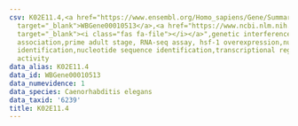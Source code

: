 ```yaml
---
csv: K02E11.4,<a href="https://www.ensembl.org/Homo_sapiens/Gene/Summary?db=core;g=WBGene00010513"
  target="_blank">WBGene00010513</a>,<a href="https://www.ncbi.nlm.nih.gov/pubmed/30894454"
  target="_blank"><i class="fas fa-file"></i></a>",genetic interference,functional
  association,prime adult stage, RNA-seq assay, hsf-1 overexpression,nucleotide sequence
  identification,nucleotide sequence identification,transcriptional regulation,up-regulates
  activity
data_alias: K02E11.4
data_id: WBGene00010513
data_numevidence: 1
data_species: Caenorhabditis elegans
data_taxid: '6239'
title: K02E11.4
---
```


